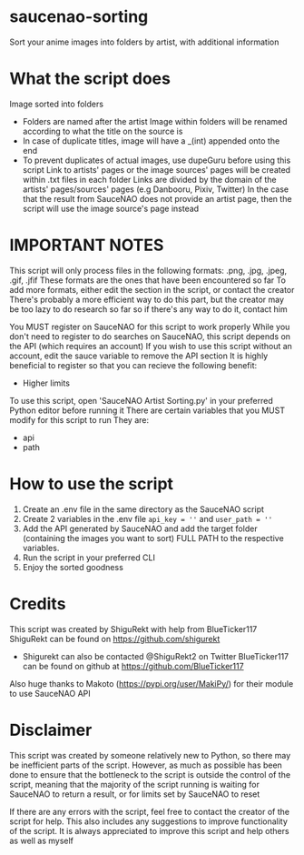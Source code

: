 # saucenao-sorting
Sort your anime images into folders by artist, with additional information



# What the script does

Image sorted into folders
- Folders are named after the artist
Image within folders will be renamed according to what the title on the source is
- In case of duplicate titles, image will have a _(int) appended onto the end
- To prevent duplicates of actual images, use dupeGuru before using this script
Link to artists' pages or the image sources' pages will be created within .txt files in each folder
Links are divided by the domain of the artists' pages/sources' pages (e.g Danbooru, Pixiv, Twitter)
In the case that the result from SauceNAO does not provide an artist page, then the script will use the image 
source's page instead

# IMPORTANT NOTES

This script will only process files in the following formats:
   .png, .jpg, .jpeg, .gif, .jfif
These formats are the ones that have been encountered so far
To add more formats, either edit the section in the script, or contact the creator
There's probably a more efficient way to do this part, but the creator may be too lazy to do research so far
so if there's any way to do it, contact him

You MUST register on SauceNAO for this script to work properly
While you don't need to register to do searches on SauceNAO, this script depends on the API (which requires an account)
If you wish to use this script without an account, edit the sauce variable to remove the API section
It is highly beneficial to register so that you can recieve the following benefit:
  - Higher limits

To use this script, open 'SauceNAO Artist Sorting.py' in your preferred Python editor before running it
There are certain variables that you MUST modify for this script to run
They are:
  - api
  - path

# How to use the script
1. Create an .env file in the same directory as the SauceNAO script
2. Create 2 variables in the .env file 
`api_key = ''` and `user_path = ''`
3. Add the API generated by SauceNAO and add the target folder (containing the images you want to sort) FULL PATH to the respective variables.
4. Run the script in your preferred CLI 
5. Enjoy the sorted goodness

# Credits 
This script was created by ShiguRekt with help from BlueTicker117
ShiguRekt can be found on https://github.com/shigurekt
 - Shigurekt can also be contacted @ShiguRekt2 on Twitter
 BlueTicker117 can be found on github at https://github.com/BlueTicker117

 Also huge thanks to Makoto (https://pypi.org/user/MakiPy/) for their module to use SauceNAO API


# Disclaimer

 This script was created by someone relatively new to Python, so there may be inefficient parts of the script.
 However, as much as possible has been done to ensure that the bottleneck to the script is outside 
 the control of the script, meaning that the majority of the script running is waiting for 
 SauceNAO to return a result, or for limits set by SauceNAO to reset

 If there are any errors with the script, feel free to contact the creator of the script for help.
 This also includes any suggestions to improve functionality of the script.
 It is always appreciated to improve this script and help others as well as myself
